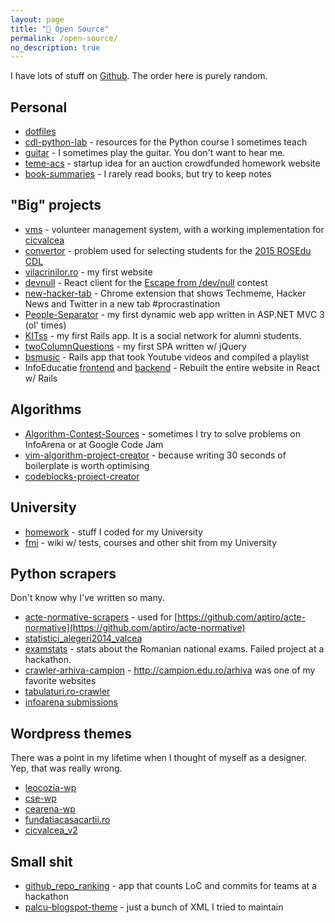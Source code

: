 ```yaml
---
layout: page
title: "💼 Open Source"
permalink: /open-source/
no_description: true
---
```


I have lots of stuff on [Github](http://github.com/palcu). The order here is purely random.

## Personal

* [dotfiles](https://github.com/palcu/dotfiles)
* [cdl-python-lab](https://github.com/palcu/cdl-python-lab) - resources for the Python course I sometimes teach
* [guitar](https://github.com/palcu/guitar) - I sometimes play the guitar. You don't want to hear me.
* [teme-acs](https://github.com/palcu/teme-acs) - startup idea for an auction crowdfunded homework website
* [book-summaries](https://github.com/palcu/book-summaries) - I rarely read books, but try to keep notes

## "Big" projects

* [vms](https://github.com/palcu/vms) - volunteer management system, with a working implementation for [cicvalcea](http://voluntari.cicvalcea.ro/)
* [convertor](https://github.com/palcu/convertor) - problem used for selecting students for the [2015 ROSEdu CDL](http://techblog.rosedu.org/cdl-2015.html)
* [vilacrinilor.ro](https://github.com/palcu/vilacrinilor.ro) - my first website
* [devnull](https://github.com/palcu/devnull) - React client for the [Escape from /dev/null](http://blog.palcu.ro/2014/11/google-escape-from-devnull.html) contest
* [new-hacker-tab](https://github.com/palcu/new-hacker-tab) - Chrome extension that shows Techmeme, Hacker News and Twitter in a new tab #procrastination
* [People-Separator](https://github.com/palcu/People-Separator) - my first dynamic web app written in ASP.NET MVC 3 (ol' times)
* [KITss](https://github.com/palcu/KITss) - my first Rails app. It is a social network for alumni students.
* [twoColumnQuestions](https://github.com/palcu/twoColumnQuestions) - my first SPA written w/ jQuery
* [bsmusic](https://bitbucket.org/palcu/bsmusic) - Rails app that took Youtube videos and compiled a playlist
* InfoEducatie [frontend](https://github.com/infoeducatie/infoeducatie-ui) and [backend](http://github.com/infoeducatie/infoeducatie-api) - Rebuilt the entire website in React w/ Rails

## Algorithms

* [Algorithm-Contest-Sources](https://github.com/palcu/Algorithm-Contest-Sources) - sometimes I try to solve problems on InfoArena or at Google Code Jam
* [vim-algorithm-project-creator](https://github.com/palcu/vim-algorithm-project-creator) - because writing 30 seconds of boilerplate is worth optimising
* [codeblocks-project-creator](https://github.com/palcu/codeblocks-project-creator)


## University

* [homework](https://github.com/palcu/homework) - stuff I coded for my University
* [fmi](https://github.com/palcu/fmi) - wiki w/ tests, courses and other shit from my University

## Python scrapers

Don't know why I've written so many.

* [acte-normative-scrapers](https://github.com/palcu/acte-normative-scrapers) - used for [https://github.com/aptiro/acte-normative](https://github.com/aptiro/acte-normative)
* [statistici_alegeri2014_valcea](https://github.com/palcu/statistici_alegeri2014_valcea)
* [examstats](https://github.com/palcu/examstats) - stats about the Romanian national exams. Failed project at a hackathon.
* [crawler-arhiva-campion](https://github.com/palcu/crawler-arhiva-campion) - http://campion.edu.ro/arhiva was one of my favorite websites
* [tabulaturi.ro-crawler](https://github.com/palcu/tabulaturi.ro-crawler)
* [infoarena submissions](https://github.com/palcu/convertor/tree/master/blog_post)

## Wordpress themes

There was a point in my lifetime when I thought of myself as a designer. Yep, that was really wrong.

* [leocozia-wp](https://github.com/palcu/leocozia-wp)
* [cse-wp](https://github.com/palcu/cse-wp)
* [cearena-wp](https://github.com/palcu/cearena-wp)
* [fundatiacasacartii.ro](https://github.com/palcu/fundatiacasacartii.ro)
* [cicvalcea_v2](https://github.com/palcu/cicvalcea_v2)

## Small shit

* [github_repo_ranking](https://github.com/palcu/github_repo_ranking) - app that counts LoC and commits for teams at a hackathon
* [palcu-blogspot-theme](https://github.com/palcu/palcu-blogspot-theme) - just a bunch of XML I tried to maintain
